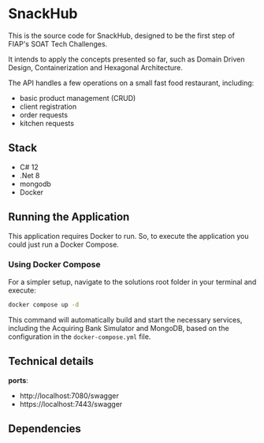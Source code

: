 # SnackHub

This is the source code for SnackHub, designed to be the first step of FIAP's SOAT Tech Challenges.

It intends to apply the concepts presented so far, such as Domain Driven Design, Containerization and Hexagonal Architecture.

The API handles a few operations on a small fast food restaurant, including:

- basic product management (CRUD)
- client registration
- order requests
- kitchen requests

## Stack

- C# 12
- .Net 8
- mongodb
- Docker

## Running the Application


This application requires Docker to run. So, to execute the application you could just run a Docker Compose.

### Using Docker Compose

For a simpler setup, navigate to the solutions root folder in your terminal and execute:

```sh
docker compose up -d
```
This command will automatically build and start the necessary services, including the Acquiring Bank Simulator and MongoDB, based on the configuration in the `docker-compose.yml` file.

## Technical details

**ports**:

- http://localhost:7080/swagger
- https://localhost:7443/swagger

## Dependencies